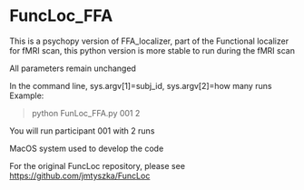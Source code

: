 # FuncLoc_FFA
This is a psychopy version of FFA_localizer, part of the Functional localizer for fMRI scan, this python version is more stable to run during the fMRI scan

All parameters remain unchanged

In the command line, sys.argv[1]=subj_id, sys.argv[2]=how many runs
Example:
> python FunLoc_FFA.py 001 2

You will run participant 001 with 2 runs

MacOS system used to develop the code

For the original FuncLoc repository, please see https://github.com/jmtyszka/FuncLoc 
